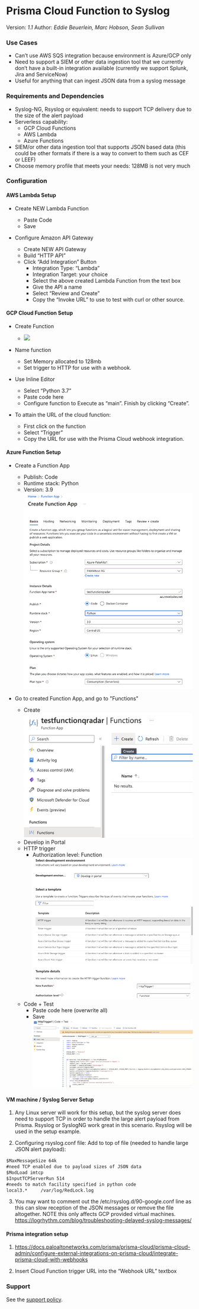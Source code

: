 # Prisma Cloud Function to Syslog 

Version: *1.1*
Author: *Eddie Beuerlein, Marc Hobson, Sean Sullivan*

### Use Cases
- Can’t use AWS SQS integration because environment is Azure/GCP only
- Need to support a SIEM or other data ingestion tool that we currently don’t have a built-in integration available (currently we support Splunk, Jira and ServiceNow)
- Useful for anything that can ingest JSON data from a syslog message


### Requirements and Dependencies
- Syslog-NG, Rsyslog or equivalent: needs to support TCP delivery due to the size of the alert payload
- Serverless capability:
     - GCP Cloud Functions
     - AWS Lambda
     - Azure Functions
- SIEM/or other data ingestion tool that supports JSON based data (this could be other formats if there is a way to convert to them such as CEF or LEEF)
- Choose memory profile that meets your needs: 128MB is not very much


### Configuration
#### AWS Lambda Setup
- Create NEW Lambda Function
     - Paste Code
     - Save

- Configure Amazon API Gateway
     - Create NEW API Gateway
     - Build “HTTP API”
     - Click “Add Integration” Button
       - Integration Type: “Lambda”
       - Integration Target: your choice
       - Select the above created Lambda Function from the text box
       - Give the API a name
       - Select “Review and Create”
       - Copy the “Invoke URL” to use to test with curl or other source.

#### GCP Cloud Function Setup

- Create Function 
     - ![](./images/create_gcp_function.png)
- Name function 
   - Set Memory allocated to 128mb
   - Set trigger to HTTP for use with a webhook.

- Use Inline Editor 
   - Select “Python 3.7” 
   - Paste code here 
   - Configure function to Execute as “main”. Finish by clicking “Create”.

- To attain the URL of the cloud function:
   - First click on the function
   - Select “Trigger” 
   - Copy the URL for use with the Prisma Cloud webhook integration.

#### Azure Function Setup

- Create a Function App
     - Publish: Code
     - Runtime stack: Python
     - Version: 3.9
![](./images/create_azure_function.png)

- Go to created Function App, and go to "Functions"
     - Create 
     ![](./images/create_azure_function_function.png)
     - Develop in Portal
     - HTTP trigger
          - Authorization level: Function
     ![](./images/azure_function_trigger.png)
     - Code + Test 
          - Paste code here (overwrite all)
          - Save
     ![](./images/azure_function_code.png)

#### VM machine / Syslog Server Setup

1. Any Linux server will work for this setup, but the syslog server does need to support TCP in order to handle the large alert payload from Prisma.  Rsyslog or SyslogNG work great in this scenario.  Rsyslog will be used in the setup example.

2. Configuring rsyslog.conf file:
Add to top of file (needed to handle large JSON alert payload):
```
$MaxMessageSize 64k
#need TCP enabled due to payload sizes of JSON data
$ModLoad imtcp
$InputTCPServerRun 514
#needs to match facility specified in python code
local3.*     /var/log/RedLock.log  
```
3. You may want to comment out the /etc/rsyslog.d/90-google.conf line as this can slow reception of the JSON messages or remove the file altogether.  NOTE this only affects GCP provided virtual machines. https://logrhythm.com/blog/troubleshooting-delayed-syslog-messages/

#### Prisma integration setup
1. https://docs.paloaltonetworks.com/prisma/prisma-cloud/prisma-cloud-admin/configure-external-integrations-on-prisma-cloud/integrate-prisma-cloud-with-webhooks

2. Insert Cloud Function trigger URL into the “Webhook URL” textbox

### Support
See the [support policy](SUPPORT.md).
